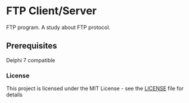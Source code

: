 # FTP Client/Server

FTP program. A study about FTP protocol.

## Prerequisites

Delphi 7 compatible

### License

This project is licensed under the MIT License - see the [LICENSE](LICENSE) file for details





